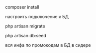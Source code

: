 
composer install

настроить подключение к БД

php artisan migrate

php artisan db:seed

вся инфа по промокодам в БД в сидере
